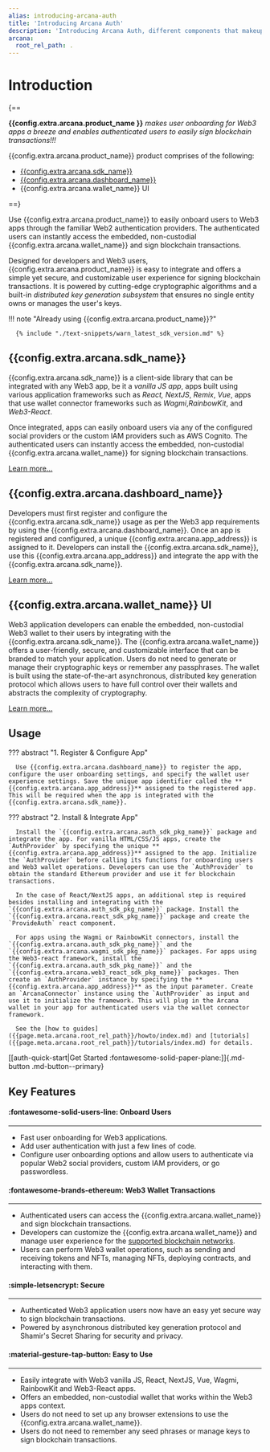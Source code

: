 ```yaml
---
alias: introducing-arcana-auth
title: 'Introducing Arcana Auth'
description: 'Introducing Arcana Auth, different components that makeup Arcana Auth, how to use it, Arcana Auth product features.'
arcana:
  root_rel_path: .
---
```


# Introduction

{==

**{{config.extra.arcana.product_name }}** *makes user onboarding for Web3 apps a breeze and enables authenticated users to easily sign blockchain transactions!!!*

{{config.extra.arcana.product_name}} product comprises of the following: 

* [{{config.extra.arcana.sdk_name}}](https://www.npmjs.com/package/@arcana/auth)
* [{{config.extra.arcana.dashboard_name}}](https://dashboard.arcana.network)
* {{config.extra.arcana.wallet_name}} UI

==}

Use {{config.extra.arcana.product_name}} to easily onboard users to Web3 apps through the familiar Web2 authentication providers. The authenticated users can instantly access the embedded, non-custodial {{config.extra.arcana.wallet_name}} and sign blockchain transactions. 

Designed for developers and Web3 users, {{config.extra.arcana.product_name}} is easy to integrate and offers a simple yet secure, and customizable user experience for signing blockchain transactions. It is powered by cutting-edge cryptographic algorithms and a built-in _distributed key generation subsystem_ that ensures no single entity owns or manages the user's keys. 

!!! note "Already using {{config.extra.arcana.product_name}}?"

      {% include "./text-snippets/warn_latest_sdk_version.md" %}


## {{config.extra.arcana.sdk_name}}


{{config.extra.arcana.sdk_name}} is a client-side library that can be integrated with any Web3 app, be it a _vanilla JS app_, apps built using various application frameworks such as _React, NextJS_, _Remix_, _Vue_, apps that use wallet connector frameworks such as _Wagmi_,_RainbowKit_, and _Web3-React_. 

Once integrated, apps can easily onboard users via any of the configured social providers or the custom lAM providers such as AWS Cognito. The authenticated users can instantly access the embedded, non-custodial {{config.extra.arcana.wallet_name}} for signing blockchain transactions. 
    
[Learn more...]({{page.meta.arcana.root_rel_path}}/concepts/authsdk.md)

## {{config.extra.arcana.dashboard_name}}

Developers must first register and configure the {{config.extra.arcana.sdk_name}} usage as per the Web3 app requirements by using the {{config.extra.arcana.dashboard_name}}. Once an app is registered and configured, a unique {{config.extra.arcana.app_address}} is assigned to it. Developers can install the {{config.extra.arcana.sdk_name}}, use this {{config.extra.arcana.app_address}} and integrate the app with the {{config.extra.arcana.sdk_name}}. 

[Learn more...]({{page.meta.arcana.root_rel_path}}/concepts/dashboard.md)

## {{config.extra.arcana.wallet_name}} UI

Web3 application developers can enable the embedded, non-custodial Web3 wallet to their users by integrating with the {{config.extra.arcana.sdk_name}}. The {{config.extra.arcana.wallet_name}} offers a user-friendly, secure, and customizable interface that can be branded to match your application. Users do not need to generate or manage their cryptographic keys or remember any passphrases. The wallet is built using the state-of-the-art asynchronous, distributed key generation protocol which allows users to have full control over their wallets and abstracts the complexity of cryptography. 
    
[Learn more...]({{page.meta.arcana.root_rel_path}}/concepts/anwallet/index.md)

## Usage

??? abstract "1. Register & Configure App"

      Use {{config.extra.arcana.dashboard_name}} to register the app, configure the user onboarding settings, and specify the wallet user experience settings. Save the unique app identifier called the **{{config.extra.arcana.app_address}}** assigned to the registered app. This will be required when the app is integrated with the {{config.extra.arcana.sdk_name}}.




??? abstract "2. Install & Integrate App"

      Install the `{{config.extra.arcana.auth_sdk_pkg_name}}` package and integrate the app. For vanilla HTML/CSS/JS apps, create the `AuthProvider` by specifying the unique **{{config.extra.arcana.app_address}}** assigned to the app. Initialize the `AuthProvider` before calling its functions for onboarding users and Web3 wallet operations. Developers can use the `AuthProvider` to obtain the standard Ethereum provider and use it for blockchain transactions. 
      
      In the case of React/NextJS apps, an additional step is required besides installing and integrating with the `{{config.extra.arcana.auth_sdk_pkg_name}}` package. Install the `{{config.extra.arcana.react_sdk_pkg_name}}` package and create the `ProvideAuth` react component. 
      
      For apps using the Wagmi or RainbowKit connectors, install the `{{config.extra.arcana.auth_sdk_pkg_name}}` and the `{{config.extra.arcana.wagmi_sdk_pkg_name}}` packages. For apps using the Web3-react framework, install the `{{config.extra.arcana.auth_sdk_pkg_name}}` and the `{{config.extra.arcana.web3_react_sdk_pkg_name}}` packages. Then create an `AuthProvider` instance by specifying the **{{config.extra.arcana.app_address}}** as the input parameter. Create an `ArcanaConnector` instance using the `AuthProvider` as input and use it to initialize the framework. This will plug in the Arcana wallet in your app for authenticated users via the wallet connector framework.
        
      See the [how to guides]({{page.meta.arcana.root_rel_path}}/howto/index.md) and [tutorials]({{page.meta.arcana.root_rel_path}}/tutorials/index.md) for details.

[[auth-quick-start|Get Started :fontawesome-solid-paper-plane:]]{.md-button .md-button--primary}

## Key Features

<div class="grid card_container" markdown>
  <div class="cards" markdown>
  <div class="card" markdown><h4><b>:fontawesome-solid-users-line: Onboard Users</b></h4><hr><p ><ul><li>Fast user onboarding for Web3 applications.</li><li>Add user authentication with just a few lines of code.</li><li>Configure user onboarding options and allow users to authenticate via popular Web2 social providers, custom IAM providers, or go passwordless.</li></ul></p></div>
  <div class="card" markdown><h4><b>:fontawesome-brands-ethereum: Web3 Wallet Transactions</b></h4><hr><p><ul><li>Authenticated users can access the {{config.extra.arcana.wallet_name}}  and sign blockchain transactions.</li><li>Developers can customize the {{config.extra.arcana.wallet_name}}  and manage user experience for the <a href="{{page.meta.arcana.root_rel_path}}/state_of_the_ntwk.html#supported-blockchains">supported blockchain networks</a>.</li><li>Users can perform Web3 wallet operations, such as sending and receiving tokens and NFTs, managing NFTs, deploying contracts, and interacting with them.</li></ul></p></div>
  <div class="card" markdown><h4><b>:simple-letsencrypt: Secure</b></h4><hr><p><ul><li>Authenticated Web3 application users now have an easy yet secure way to sign blockchain transactions.</li><li>Powered by asynchronous distributed key generation protocol and Shamir's Secret Sharing for security and privacy.</li></ul></p></div>
  <div class="card" markdown><h4><b>:material-gesture-tap-button: Easy to Use</b></h4><hr><p><ul><li>Easily integrate with Web3 vanilla JS, React, NextJS, Vue, Wagmi, RainbowKit and Web3-React apps.</li><li>Offers an embedded, non-custodial wallet that works within the Web3 apps context.</li><li>Users do not need to set up any browser extensions to use the {{config.extra.arcana.wallet_name}}.<li>Users do not need to remember any seed phrases or manage keys to sign blockchain transactions.</li></ul></p></div>
  </div>
</div>

<!--

[[auth-quick-start|Let's begin! ++enter++]]{ .md-button .md-button--primary}

Git: {{ git.short_commit}}

-->

